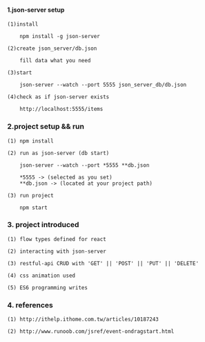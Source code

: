 #### 1.json-server setup

    (1)install

        npm install -g json-server
    
    (2)create json_server/db.json

        fill data what you need
    
    (3)start

        json-server --watch --port 5555 json_server_db/db.json
    
    (4)check as if json-server exists

        http://localhost:5555/items
    
### 2.project setup && run

    (1) npm install
    
    (2) run as json-server (db start)
    
        json-server --watch --port *5555 **db.json
         
        *5555 -> (selected as you set)
        **db.json -> (located at your project path)
        
    (3) run project 
    
        npm start
        
### 3. project introduced

    (1) flow types defined for react
    
    (2) interacting with json-server
    
    (3) restful-api CRUD with 'GET' || 'POST' || 'PUT' || 'DELETE'
    
    (4) css animation used
    
    (5) ES6 programming writes
    
### 4. references

    (1) http://ithelp.ithome.com.tw/articles/10187243
    
    (2) http://www.runoob.com/jsref/event-ondragstart.html
            
    
    